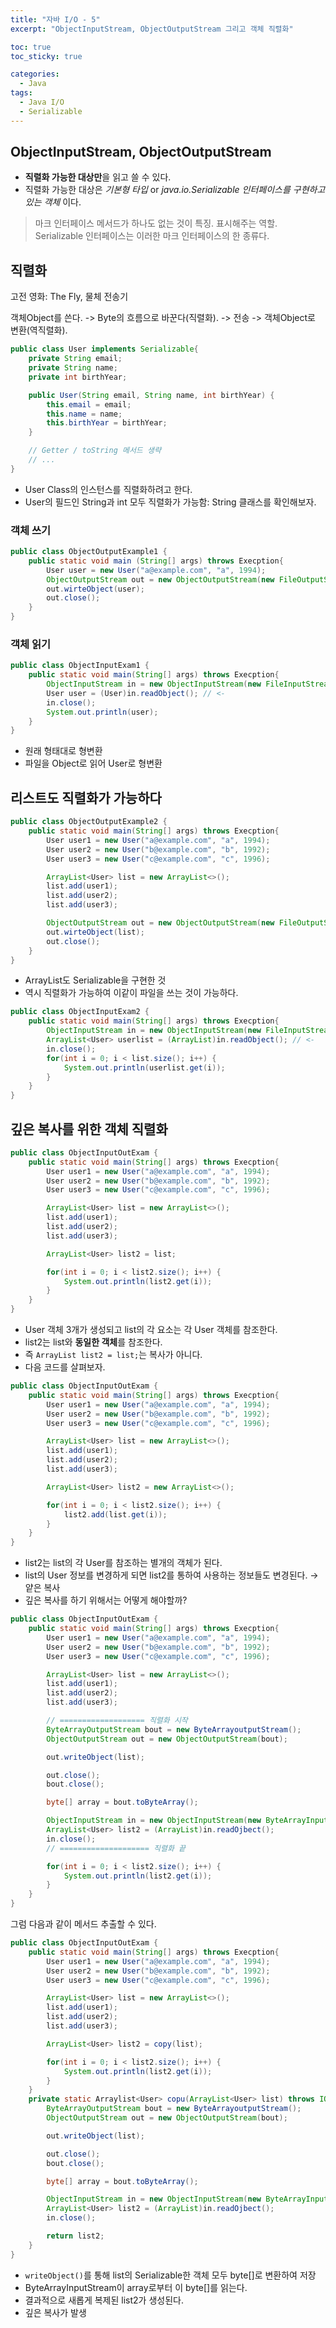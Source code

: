 ```yaml
---
title: "자바 I/O - 5"
excerpt: "ObjectInputStream, ObjectOutputStream 그리고 객체 직렬화"

toc: true
toc_sticky: true

categories:
  - Java
tags:
  - Java I/O
  - Serializable
---
```

## ObjectInputStream, ObjectOutputStream

- **직렬화 가능한 대상만**을 읽고 쓸 수 있다.
- 직렬화 가능한 대상은 _기본형 타입_ or _java.io.Serializable 인터페이스를 구현하고 있는 객체_ 이다.

> 마크 인터페이스
> 메서드가 하나도 없는 것이 특징.
> 표시해주는 역할. Serializable 인터페이스는 이러한 마크 인터페이스의 한 종류다.

## 직렬화

고전 영화: The Fly, 물체 전송기

객체Object를 쓴다. -> Byte의 흐름으로 바꾼다(직렬화). -> 전송 -> 객체Object로 변환(역직렬화).

```java
public class User implements Serializable{
    private String email;
    private String name;
    private int birthYear;

    public User(String email, String name, int birthYear) {
        this.email = email;
        this.name = name;
        this.birthYear = birthYear;
    }

    // Getter / toString 메서드 생략
    // ...
}
```

- User Class의 인스턴스를 직렬화하려고 한다.
- User의 필드인 String과 int 모두 직렬화가 가능함: String 클래스를 확인해보자.

### 객체 쓰기

```java
public class ObjectOutputExample1 {
    public static void main (String[] args) throws Execption{
        User user = new User("a@example.com", "a", 1994);
        ObjectOutputStream out = new ObjectOutputStream(new FileOutputStream("/tmp/user.dat"));
        out.wirteObject(user);
        out.close();
    }
}
```

### 객체 읽기

```java
public class ObjectInputExam1 {
    public static void main(String[] args) throws Execption{
        ObjectInputStream in = new ObjectInputStream(new FileInputStream("tmp/user.dat"));
        User user = (User)in.readObject(); // <-
        in.close(); 
        System.out.println(user);
    }
}
```

- 원래 형태대로 형변환
- 파일을 Object로 읽어 User로 형변환

## 리스트도 직렬화가 가능하다

```java
public class ObjectOutputExample2 {
    public static void main(String[] args) throws Execption{
        User user1 = new User("a@example.com", "a", 1994);
        User user2 = new User("b@example.com", "b", 1992);
        User user3 = new User("c@example.com", "c", 1996);

        ArrayList<User> list = new ArrayList<>();
        list.add(user1);
        list.add(user2);
        list.add(user3);

        ObjectOutputStream out = new ObjectOutputStream(new FileOutputStream("/tmp/userlist.dat"));
        out.wirteObject(list);
        out.close();
    }
}
```

- ArrayList도 Serializable을 구현한 것
- 역시 직렬화가 가능하여 이같이 파일을 쓰는 것이 가능하다.

```java
public class ObjectInputExam2 {
    public static void main(String[] args) throws Execption{
        ObjectInputStream in = new ObjectInputStream(new FileInputStream("tmp/userlist.dat"));
        ArrayList<User> userlist = (ArrayList)in.readObject(); // <-
        in.close();
        for(int i = 0; i < list.size(); i++) {
            System.out.println(userlist.get(i));
        }
    }
}
```

## 깊은 복사를 위한 객체 직렬화

```java
public class ObjectInputOutExam {
    public static void main(String[] args) throws Execption{
        User user1 = new User("a@example.com", "a", 1994);
        User user2 = new User("b@example.com", "b", 1992);
        User user3 = new User("c@example.com", "c", 1996);

        ArrayList<User> list = new ArrayList<>();
        list.add(user1);
        list.add(user2);
        list.add(user3);

        ArrayList<User> list2 = list;

        for(int i = 0; i < list2.size(); i++) {
            System.out.println(list2.get(i));
        }  
    }
}
```

- User 객체 3개가 생성되고 list의 각 요소는 각 User 객체를 참조한다.
- list2는 list와 **동일한 객체**를 참조한다.
- 즉 `ArrayList list2 = list;`는 복사가 아니다.
- 다음 코드를 살펴보자.

```java
public class ObjectInputOutExam {
    public static void main(String[] args) throws Execption{
        User user1 = new User("a@example.com", "a", 1994);
        User user2 = new User("b@example.com", "b", 1992);
        User user3 = new User("c@example.com", "c", 1996);

        ArrayList<User> list = new ArrayList<>();
        list.add(user1);
        list.add(user2);
        list.add(user3);

        ArrayList<User> list2 = new ArrayList<>();

        for(int i = 0; i < list2.size(); i++) {
            list2.add(list.get(i));
        }
    }
}
```

- list2는 list의 각 User를 참조하는 별개의 객체가 된다.
- list의 User 정보를 변경하게 되면 list2를 통하여 사용하는 정보들도 변경된다. → 얕은 복사
- 깊은 복사를 하기 위해서는 어떻게 해야할까?

```java
public class ObjectInputOutExam {
    public static void main(String[] args) throws Execption{
        User user1 = new User("a@example.com", "a", 1994);
        User user2 = new User("b@example.com", "b", 1992);
        User user3 = new User("c@example.com", "c", 1996);

        ArrayList<User> list = new ArrayList<>();
        list.add(user1);
        list.add(user2);
        list.add(user3);

        // =================== 직렬화 시작
        ByteArrayOutputStream bout = new ByteArrayoutputStream();
        ObjectOutputStream out = new ObjectOutputStream(bout);

        out.writeObject(list);

        out.close();
        bout.close();

        byte[] array = bout.toByteArray();

        ObjectInputStream in = new ObjectInputStream(new ByteArrayInputStream(array));
        ArrayList<User> list2 = (ArrayList)in.readOjbect();
        in.close();
        // ==================== 직렬화 끝

        for(int i = 0; i < list2.size(); i++) {
            System.out.println(list2.get(i));
        }
    }
}
```

그럼 다음과 같이 메서드 추출할 수 있다.
```java
public class ObjectInputOutExam {
    public static void main(String[] args) throws Execption{
        User user1 = new User("a@example.com", "a", 1994);
        User user2 = new User("b@example.com", "b", 1992);
        User user3 = new User("c@example.com", "c", 1996);

        ArrayList<User> list = new ArrayList<>();
        list.add(user1);
        list.add(user2);
        list.add(user3);

        ArrayList<User> list2 = copy(list);

        for(int i = 0; i < list2.size(); i++) {
            System.out.println(list2.get(i));
        }
    }
    private static Arraylist<User> copu(ArrayList<User> list) throws IOException, ClassNotFoundException {
        ByteArrayOutputStream bout = new ByteArrayoutputStream();
        ObjectOutputStream out = new ObjectOutputStream(bout);

        out.writeObject(list);

        out.close();
        bout.close();

        byte[] array = bout.toByteArray();

        ObjectInputStream in = new ObjectInputStream(new ByteArrayInputStream(array));
        ArrayList<User> list2 = (ArrayList)in.readOjbect();
        in.close();

        return list2;
    }
}
```

- `writeObject()`를 통해 list의 Serializable한 객체 모두 byte[]로 변환하여 저장
- ByteArrayInputStream이 array로부터 이 byte[]를 읽는다.
- 결과적으로 새롭게 복제된 list2가 생성된다.
- 깊은 복사가 발생
